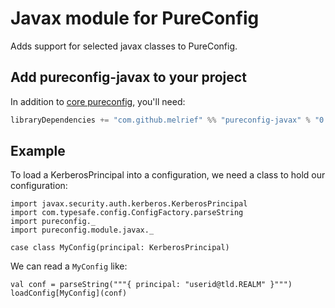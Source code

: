# Javax module for PureConfig

Adds support for selected javax classes to PureConfig.

## Add pureconfig-javax to your project

In addition to [core pureconfig](https://github.com/melrief/pureconfig), you'll need:

```scala
libraryDependencies += "com.github.melrief" %% "pureconfig-javax" % "0.6.0"
```

## Example

To load a KerberosPrincipal into a configuration, we need a class to hold our configuration:

```tut:silent
import javax.security.auth.kerberos.KerberosPrincipal
import com.typesafe.config.ConfigFactory.parseString
import pureconfig._
import pureconfig.module.javax._

case class MyConfig(principal: KerberosPrincipal)
```

We can read a `MyConfig` like:
```tut:book
val conf = parseString("""{ principal: "userid@tld.REALM" }""")
loadConfig[MyConfig](conf)
```


